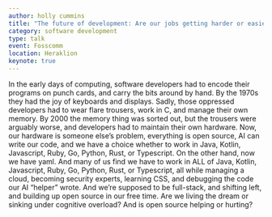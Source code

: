 ```yaml
---
author: holly cummins
title: "The future of development: Are our jobs getting harder or easier?"
category: software development
type: talk
event: Fosscomm
location: Heraklion
keynote: true
---
```


In the early days of computing, software developers had to encode their programs on punch cards, and carry the bits around by hand. By the 1970s they had the joy of keyboards and displays. Sadly, those oppressed developers had to wear flare trousers, work in C, and manage their own memory. By 2000 the memory thing was sorted out, but the trousers were arguably worse, and developers had to maintain their own hardware. Now, our hardware is someone else’s problem, everything is open source, AI can write our code, and we have a choice whether to work in Java, Kotlin, Javascript, Ruby, Go, Python, Rust, or Typescript. On the other hand, now we have yaml. And many of us find we have to work in ALL of Java, Kotlin, Javascript, Ruby, Go, Python, Rust, or Typescript, all while managing a cloud, becoming security experts, learning CSS, and debugging the code our AI “helper” wrote. And we’re supposed to be full-stack, and shifting left, and building up open source in our free time. Are we living the dream or sinking under cognitive overload? And is open source helping or hurting? 